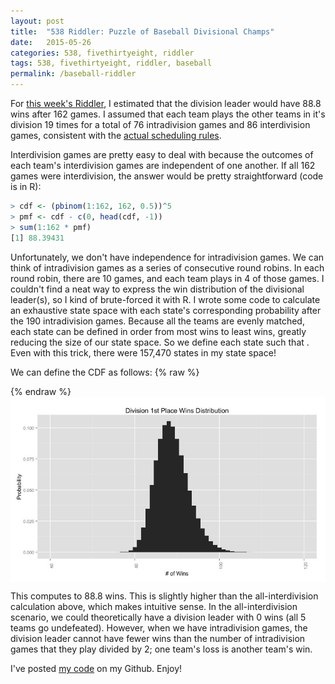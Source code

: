 ```yaml
---
layout: post
title:  "538 Riddler: Puzzle of Baseball Divisional Champs"
date:   2015-05-26
categories: 538, fivethirtyeight, riddler
tags: 538, fivethirtyeight, riddler, baseball
permalink: /baseball-riddler
---
```


For [this week's Riddler](http://fivethirtyeight.com/features/can-you-solve-the-puzzle-of-the-baseball-division-champs/), I estimated that the division leader would have 88.8 wins after 162 games.  I assumed that each team plays the other teams in it's division 19 times for a total of 76 intradivision games and 86 interdivision games, consistent with the [actual scheduling rules](https://en.wikipedia.org/wiki/Major_League_Baseball_schedule). 

Interdivision games are pretty easy to deal with because the outcomes of each team's interdivision games are independent of one another. If all 162 games were interdivision, the answer would be pretty straightforward (code is in R):

```R
> cdf <- (pbinom(1:162, 162, 0.5))^5
> pmf <- cdf - c(0, head(cdf, -1))
> sum(1:162 * pmf)
[1] 88.39431
```

Unfortunately, we don't have independence for intradivision games.  We can think of intradivision games as a series of consecutive round robins.  In each round robin, there are 10 games, and each team plays in 4 of those games.  I couldn't find a neat way to express the win distribution of the divisional leader(s), so I kind of brute-forced it with R.  I wrote some code to calculate an exhaustive state space with each state's corresponding probability after the 190 intradivision games.  Because all the teams are evenly matched, each state can be defined in order from most wins to least wins, greatly reducing the size of our state space.  So we define each state <span class="inline-equation" data-expr="s = \left(t_{1},t_{2},t_{3},t_{4},t_{5}\right)"></span> such that <span class="inline-equation" data-expr="t_{1} \geq t_{2} \geq t_{3} \geq t_{4} \geq t_{5}"></span>.  Even with this trick, there were 157,470 states in my state space!

We can define the CDF as follows:
{% raw %}
<div class="equation" data-expr="CDF \left( x \right) = \sum_{s \in \mathbb{S}} P\left( s \right) * P \left( X \leq \left( x - s \right) \right)"></div>
<div class="equation" data-expr="= \sum_{s \in \mathbb{S}} P\left( s \right) * \prod_{i = 1}^{i = 5} P \left( X \leq \left( x - t_{i} \right) \right) \quad where \quad X \sim B \left( 86, 0.5 \right) \quad \forall x \in \left[ 38, 162 \right]"></div>
{% endraw %}

<img src="/img/win_distribution.jpeg" style='display:block; margin-left: auto; margin-right: auto;'>

This computes to 88.8 wins.  This is slightly higher than the all-interdivision calculation above, which makes intuitive sense.  In the all-interdivision scenario, we could theoretically have a division leader with 0 wins (all 5 teams go undefeated).  However, when we have intradivision games, the division leader cannot have fewer wins than the number of intradivision games that they play divided by 2; one team's loss is another team's win.

I've posted [my code](https://github.com/donaldrauscher/baseball-riddler) on my Github.  Enjoy!
